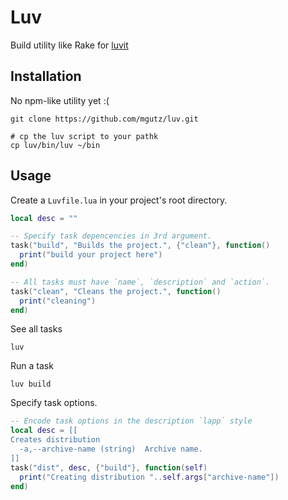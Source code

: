 # Luv

Build utility like Rake for [luvit](http://luvit.io)

## Installation

No npm-like utility yet :(

    git clone https://github.com/mgutz/luv.git

    # cp the luv script to your pathk
    cp luv/bin/luv ~/bin


## Usage

Create a `Luvfile.lua` in your project's root directory.

```lua
local desc = ""

-- Specify task depencencies in 3rd argument.
task("build", "Builds the project.", {"clean"}, function()
  print("build your project here")
end)

-- All tasks must have `name`, `description` and `action`.
task("clean", "Cleans the project.", function()
  print("cleaning")
end)
```

See all tasks

    luv

Run a task

    luv build

Specify task options.

```lua
-- Encode task options in the description `lapp` style
local desc = [[
Creates distribution
  -a,--archive-name (string)  Archive name.
]]
task("dist", desc, {"build"}, function(self)
  print("Creating distribution "..self.args["archive-name"])
end)
```